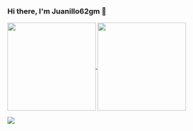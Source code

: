 ### Hi there, I'm Juanillo62gm 👋

<p>
<a href="https://github.com/juanillo62gm">
  <img height=200 align="center" src="https://ghstats.juanillo62gm.com/api?username=juanillo62gm&theme=github_dark&card_width=400" />
</a>
  
<a href="https://github.com/juanillo62gm">
  <img height=200 align="center" src="https://ghstats.juanillo62gm.com/api/top-langs/?username=juanillo62gm&layout=compact&theme=github_dark&langs_count=8&card_width=400" />
</a>
</p>

<a href="https://github.com/juanillo62gm">
  <img align="left" src="https://ghstats.juanillo62gm.com/api/wakatime?username=juanillo62gm&layout=compact&theme=github_dark&card_width=400" />
</a>
